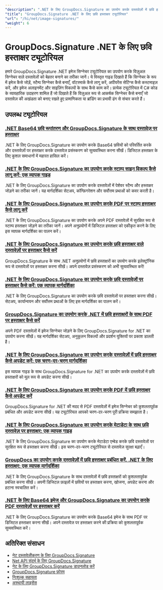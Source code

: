 ```yaml
---
"description": ".NET के लिए GroupDocs.Signature का उपयोग करके दस्तावेज़ों में छवि हस्ताक्षर, वॉटरमार्क और टिकट जोड़ने के लिए पूर्ण ट्यूटोरियल।"
"title": "GroupDocs.Signature .NET के लिए छवि हस्ताक्षर ट्यूटोरियल"
"url": "/hi/net/image-signatures/"
"weight": 6
---
```


# GroupDocs.Signature .NET के लिए छवि हस्ताक्षर ट्यूटोरियल

हमारे GroupDocs.Signature .NET इमेज सिग्नेचर ट्यूटोरियल का उपयोग करके विज़ुअल सिग्नेचर वाले दस्तावेज़ों को बेहतर बनाने का तरीका जानें। ये विस्तृत गाइड दिखाते हैं कि सिग्नेचर के रूप में इमेज कैसे जोड़ें, स्टैम्प सिग्नेचर कैसे बनाएँ, वॉटरमार्क कैसे लागू करें, अपीयरेंस सेटिंग्स कैसे कस्टमाइज़ करें, और इमेज अलाइनमेंट और साइज़िंग विकल्पों के साथ कैसे काम करें। प्रत्येक ट्यूटोरियल में C# कोड के व्यावहारिक उदाहरण शामिल हैं जो दिखाते हैं कि विज़ुअल रूप से आकर्षक सिग्नेचर कैसे बनाएँ जो दस्तावेज़ की अखंडता को बनाए रखते हुए प्रामाणिकता या ब्रांडिंग का प्रभावी ढंग से संचार करते हैं।

## उपलब्ध ट्यूटोरियल

### [.NET Base64 छवि रूपांतरण और GroupDocs.Signature के साथ दस्तावेज़ पर हस्ताक्षर](./net-base64-image-conversion-document-signing-groupdocs/)
.NET के लिए GroupDocs.Signature का उपयोग करके Base64 छवियों को परिवर्तित करके और दस्तावेज़ों पर हस्ताक्षर करके दस्तावेज़ प्रसंस्करण को सुव्यवस्थित करना सीखें। डिजिटल हस्ताक्षर के लिए कुशल समाधानों में महारत हासिल करें।

### [.NET के लिए GroupDocs.Signature का उपयोग करके स्टाम्प साइन विकल्प कैसे लागू करें: एक व्यापक गाइड](./implement-stamp-sign-options-groupdocs-signature-dotnet/)
.NET के लिए GroupDocs.Signature का उपयोग करके दस्तावेज़ों में पेशेवर स्टैम्प और हस्ताक्षर जोड़ने का तरीका जानें। यह मार्गदर्शिका सेटअप, कॉन्फ़िगरेशन और सर्वोत्तम प्रथाओं को कवर करती है।

### [.NET के लिए GroupDocs.Signature का उपयोग करके PDF पर स्टाम्प हस्ताक्षर कैसे लागू करें](./implement-stamp-signature-groupdocs-signature-pdf/)
.NET के लिए GroupDocs.Signature का उपयोग करके अपने PDF दस्तावेज़ों में सुरक्षित रूप से स्टाम्प हस्ताक्षर जोड़ने का तरीका जानें। अपने अनुप्रयोगों में डिजिटल हस्ताक्षर को एकीकृत करने के लिए इस व्यापक मार्गदर्शिका का पालन करें।

### [.NET के लिए GroupDocs.Signature का उपयोग करके छवि हस्ताक्षर वाले दस्तावेज़ों पर हस्ताक्षर कैसे करें](./sign-document-image-signature-groupdocs-signature-net/)
GroupDocs.Signature के साथ .NET अनुप्रयोगों में छवि हस्ताक्षरों का उपयोग करके इलेक्ट्रॉनिक रूप से दस्तावेज़ों पर हस्ताक्षर करना सीखें। अपने दस्तावेज़ प्रसंस्करण को अभी सुव्यवस्थित करें!

### [.NET के लिए GroupDocs.Signature का उपयोग करके छवि दस्तावेज़ों पर हस्ताक्षर कैसे करें: एक व्यापक मार्गदर्शिका](./sign-image-documents-groupdocs-signature-net/)
.NET के लिए GroupDocs.Signature का उपयोग करके छवि दस्तावेज़ों पर हस्ताक्षर करना सीखें। सेटअप, कार्यान्वयन और सर्वोत्तम प्रथाओं के लिए इस मार्गदर्शिका का पालन करें।

### [GroupDocs.Signature का उपयोग करके .NET में छवि हस्ताक्षरों के साथ PDF पर हस्ताक्षर कैसे करें](./professional-pdf-signature-image-dotnet-groupdocs-signature/)
अपने PDF दस्तावेज़ों में इमेज सिग्नेचर जोड़ने के लिए GroupDocs.Signature for .NET का उपयोग करना सीखें। यह मार्गदर्शिका सेटअप, अनुकूलन विकल्पों और प्रदर्शन युक्तियों पर प्रकाश डालती है।

### [.NET के लिए GroupDocs.Signature का उपयोग करके दस्तावेज़ों में छवि हस्ताक्षर कैसे अपडेट करें: एक चरण-दर-चरण मार्गदर्शिका](./update-image-signatures-groupdocs-signature-dotnet/)
इस व्यापक गाइड के साथ GroupDocs.Signature for .NET का उपयोग करके दस्तावेज़ों में छवि हस्ताक्षरों को मूल रूप से अपडेट करना सीखें।

### [.NET के लिए GroupDocs.Signature का उपयोग करके PDF में छवि हस्ताक्षर कैसे अपडेट करें](./update-image-signatures-pdf-groupdocs-net/)
GroupDocs.Signature for .NET की मदद से PDF दस्तावेज़ों में इमेज सिग्नेचर को कुशलतापूर्वक प्रबंधित और अपडेट करना सीखें। यह ट्यूटोरियल आपको चरण-दर-चरण पूरी प्रक्रिया समझाता है।

### [.NET के लिए GroupDocs.Signature का उपयोग करके मेटाडेटा के साथ छवि दस्तावेज़ पर हस्ताक्षर: एक व्यापक गाइड](./image-document-signing-metadata-groupdocs-signature/)
.NET के लिए GroupDocs.Signature का उपयोग करके मेटाडेटा एम्बेड करके छवि दस्तावेज़ों पर सुरक्षित रूप से हस्ताक्षर करना सीखें। इस चरण-दर-चरण ट्यूटोरियल से दस्तावेज़ सुरक्षा बढ़ाएँ।

### [GroupDocs का उपयोग करके दस्तावेज़ों में छवि हस्ताक्षर प्रबंधित करें. .NET के लिए हस्ताक्षर: एक व्यापक मार्गदर्शिका](./manage-image-signatures-groupdocs-signature-net/)
.NET के लिए GroupDocs.Signature के साथ दस्तावेज़ों में छवि हस्ताक्षरों को कुशलतापूर्वक प्रबंधित करना सीखें। अपनी डिजिटल फ़ाइलों में छवियों पर हस्ताक्षर करना, खोजना, अपडेट करना और हटाना स्वचालित करें।

### [.NET के लिए Base64 इमेज और GroupDocs.Signature का उपयोग करके PDF दस्तावेज़ों पर हस्ताक्षर करें](./sign-pdf-base64-image-groupdocs-signature/)
.NET के लिए GroupDocs.Signature का उपयोग करके Base64 इमेज के साथ PDF पर डिजिटल हस्ताक्षर करना सीखें। अपने दस्तावेज़ पर हस्ताक्षर करने की प्रक्रिया को कुशलतापूर्वक सुव्यवस्थित करें।

## अतिरिक्त संसाधन

- [नेट दस्तावेज़ीकरण के लिए GroupDocs.Signature](https://docs.groupdocs.com/signature/net/)
- [Net API संदर्भ के लिए GroupDocs.Signature](https://reference.groupdocs.com/signature/net/)
- [नेट के लिए GroupDocs.Signature डाउनलोड करें](https://releases.groupdocs.com/signature/net/)
- [GroupDocs.Signature फ़ोरम](https://forum.groupdocs.com/c/signature)
- [निःशुल्क सहायता](https://forum.groupdocs.com/)
- [अस्थायी लाइसेंस](https://purchase.groupdocs.com/temporary-license/)